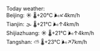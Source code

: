 Today weather:  
Beijing: ☀️ 🌡️+20°C 🌬️↙4km/h  
Tianjin: 🌫  🌡️+21°C 🌬️↑4km/h  
Shijiazhuang: ☀️ 🌡️+21°C 🌬️↑4km/h  
Tangshan: ⛅️  🌡️+23°C 🌬️↗7km/h  
